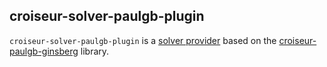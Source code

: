 <!--
SPDX-FileCopyrightText: 2023 Antoine Belvire
SPDX-License-Identifier: GPL-3.0-or-later
-->

## croiseur-solver-paulgb-plugin

`croiseur-solver-paulgb-plugin` is a [solver provider](../../croiseur-spi/croiseur-spi-solver)
based on the [croiseur-paulgb-ginsberg](../croiseur-solver-paulgb) library.  
